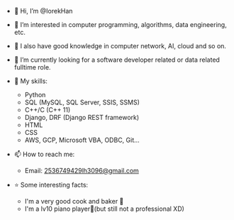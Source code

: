 - 👋 Hi, I’m @IorekHan

- 👀 I’m interested in computer programming, algorithms, data engineering, etc. 
- 👀 I also have good knowledge in computer network, AI, cloud and so on.
- 👀 I’m currently looking for a software developer related or data related fulltime role.  

- 🌱 My skills:
  - Python
  - SQL (MySQL, SQL Server, SSIS, SSMS)
  - C++/C (C++ 11)
  - Django, DRF (Django REST framework)
  - HTML
  - CSS
  - AWS, GCP, Microsoft VBA, ODBC, Git...

- 📫 How to reach me:
  - Email: 2536749429lh3096@gmail.com
  
- ⭐ Some interesting facts:
  - I'm a very good cook and baker 🍪
  - I'm a lv10 piano player🎹(but still not a professional XD) 

<!---
LorekHan/LorekHan is a ✨ special ✨ repository because its `README.md` (this file) appears on your GitHub profile.
You can click the Preview link to take a look at your changes.
--->
